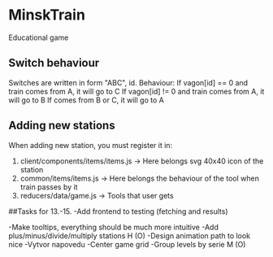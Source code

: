 # MinskTrain
Educational game

## Switch behaviour
Switches are written in form "ABC", id. Behaviour:
If vagon[id] == 0 and train comes from A, it will go to C
If vagon[id] != 0 and train comes from A, it will go to B
If comes from B or C, it will go to A

## Adding new stations
When adding new station, you must register it in:
1. client/components/items/items.js -> Here belongs svg 40x40 icon of the station
2. common/items/items.js -> Here belongs the behaviour of the tool when train passes by it
3. reducers/data/game.js -> Tools that user gets

##Tasks for 13.-15.
-Add frontend to testing (fetching and results)

-Make tooltips, everything should be much more intuitive
-Add plus/minus/divide/multiply stations                            H   (O)
-Design animation path to look nice
-Vytvor napovedu
-Center game grid
-Group levels by serie                                              M   (O)
